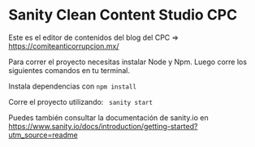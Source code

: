 # Sanity Clean Content Studio CPC

Este es el editor de contenidos del blog del CPC => https://comiteanticorrupcion.mx/

Para correr el proyecto necesitas instalar Node y Npm.
Luego corre los siguientes comandos en tu terminal.

Instala dependencias con
``` npm install  ```

Corre el proyecto utilizando:
``` sanity start``` 

Puedes también consultar la documentación de sanity.io en https://www.sanity.io/docs/introduction/getting-started?utm_source=readme

